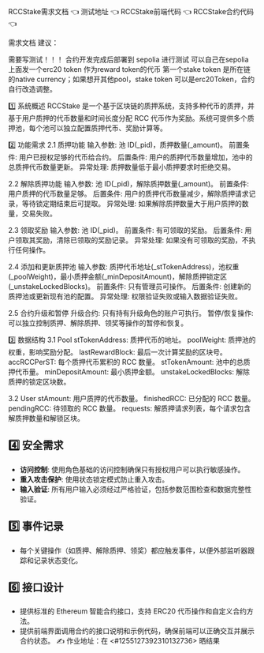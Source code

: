 RCCStake需求文档 👈
测试地址 👈
RCCStake前端代码 👈 
RCCStake合约代码 👈 

需求文档
建议：

需要写测试！！！
合约开发完成后部署到 sepolia 进行测试
可以自己在sepolia 上面发一个erc20 token 作为reward token的代币
第一个stake token 是所在链的native currency；如果想开其他pool，stake token 可以是erc20Token，合约自行改造调整。

1️⃣ 系统概述
RCCStake 是一个基于区块链的质押系统，支持多种代币的质押，并基于用户质押的代币数量和时间长度分配 RCC 代币作为奖励。系统可提供多个质押池，每个池可以独立配置质押代币、奖励计算等。

2️⃣ 功能需求
2.1 质押功能
输入参数: 池 ID(_pid)，质押数量(_amount)。
前置条件: 用户已授权足够的代币给合约。
后置条件: 用户的质押代币数量增加，池中的总质押代币数量更新。
异常处理: 质押数量低于最小质押要求时拒绝交易。

2.2 解除质押功能
输入参数: 池 ID(_pid)，解除质押数量(_amount)。
前置条件: 用户质押的代币数量足够。
后置条件: 用户的质押代币数量减少，解除质押请求记录，等待锁定期结束后可提取。
异常处理: 如果解除质押数量大于用户质押的数量，交易失败。

2.3 领取奖励
输入参数: 池 ID(_pid)。
前置条件: 有可领取的奖励。
后置条件: 用户领取其奖励，清除已领取的奖励记录。
异常处理: 如果没有可领取的奖励，不执行任何操作。

2.4 添加和更新质押池
输入参数: 质押代币地址(_stTokenAddress)，池权重(_poolWeight)，最小质押金额(_minDepositAmount)，解除质押锁定区(_unstakeLockedBlocks)。
前置条件: 只有管理员可操作。
后置条件: 创建新的质押池或更新现有池的配置。
异常处理: 权限验证失败或输入数据验证失败。

2.5 合约升级和暂停
升级合约: 只有持有升级角色的账户可执行。
暂停/恢复操作: 可以独立控制质押、解除质押、领奖等操作的暂停和恢复。

3️⃣ 数据结构
3.1 Pool
stTokenAddress: 质押代币的地址。
poolWeight: 质押池的权重，影响奖励分配。
lastRewardBlock: 最后一次计算奖励的区块号。
accRCCPerST: 每个质押代币累积的 RCC 数量。
stTokenAmount: 池中的总质押代币量。
minDepositAmount: 最小质押金额。
unstakeLockedBlocks: 解除质押的锁定区块数。

3.2 User
stAmount: 用户质押的代币数量。
finishedRCC: 已分配的 RCC 数量。
pendingRCC: 待领取的 RCC 数量。
requests: 解质押请求列表，每个请求包含解质押数量和解锁区块。

## 4️⃣ 安全需求

- **访问控制**: 使用角色基础的访问控制确保只有授权用户可以执行敏感操作。
- **重入攻击保护**: 使用状态锁定模式防止重入攻击。
- **输入验证**: 所有用户输入必须经过严格验证，包括参数范围检查和数据完整性验证。

## 5️⃣ 事件记录

- 每个关键操作（如质押、解除质押、领奖）都应触发事件，以便外部监听器跟踪和记录状态变化。

## 6️⃣ 接口设计

- 提供标准的 Ethereum 智能合约接口，支持 ERC20 代币操作和自定义合约方法。
- 提供前端界面调用合约的接口说明和示例代码，确保前端可以正确交互并展示合约状态。
✍️ 作业地址：在 <#1255127392310132736> 晒结果